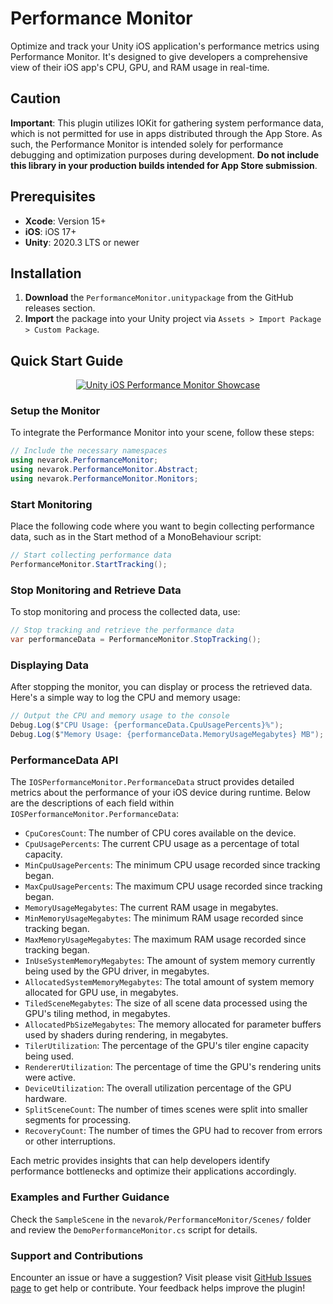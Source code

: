 # Performance Monitor

Optimize and track your Unity iOS application's performance metrics using Performance Monitor. It's designed to give developers a comprehensive view of their iOS app's CPU, GPU, and RAM usage in real-time.

## Caution
**Important**: This plugin utilizes IOKit for gathering system performance data, which is not permitted for use in apps distributed through the App Store. As such, the Performance Monitor is intended solely for performance debugging and optimization purposes during development. **Do not include this library in your production builds intended for App Store submission**.

## Prerequisites

- **Xcode**: Version 15+
- **iOS**: iOS 17+
- **Unity**: 2020.3 LTS or newer

## Installation

1. **Download** the `PerformanceMonitor.unitypackage` from the GitHub releases section.
2. **Import** the package into your Unity project via `Assets > Import Package > Custom Package`.

## Quick Start Guide

<div align="center">
  <a href="ttps://youtu.be/a0vYPUdTbSY"><img src="http://img.youtube.com/vi/a0vYPUdTbSY/0.jpg" alt="Unity iOS Performance Monitor Showcase"></a>
</div>

### Setup the Monitor
To integrate the Performance Monitor into your scene, follow these steps:

```csharp
// Include the necessary namespaces
using nevarok.PerformanceMonitor;
using nevarok.PerformanceMonitor.Abstract;
using nevarok.PerformanceMonitor.Monitors;
```

### Start Monitoring
Place the following code where you want to begin collecting performance data, such as in the Start method of a MonoBehaviour script:

```csharp
// Start collecting performance data
PerformanceMonitor.StartTracking();
```

### Stop Monitoring and Retrieve Data
To stop monitoring and process the collected data, use:

```csharp
// Stop tracking and retrieve the performance data
var performanceData = PerformanceMonitor.StopTracking();
```

### Displaying Data
After stopping the monitor, you can display or process the retrieved data. Here's a simple way to log the CPU and memory usage:

```csharp
// Output the CPU and memory usage to the console
Debug.Log($"CPU Usage: {performanceData.CpuUsagePercents}%");
Debug.Log($"Memory Usage: {performanceData.MemoryUsageMegabytes} MB");
```

### PerformanceData API
The `IOSPerformanceMonitor.PerformanceData` struct provides detailed metrics about the performance of your iOS device during runtime. Below are the descriptions of each field within `IOSPerformanceMonitor.PerformanceData`:


- `CpuCoresCount`: The number of CPU cores available on the device.
- `CpuUsagePercents`: The current CPU usage as a percentage of total capacity.
- `MinCpuUsagePercents`: The minimum CPU usage recorded since tracking began.
- `MaxCpuUsagePercents`: The maximum CPU usage recorded since tracking began.
- `MemoryUsageMegabytes`: The current RAM usage in megabytes.
- `MinMemoryUsageMegabytes`: The minimum RAM usage recorded since tracking began.
- `MaxMemoryUsageMegabytes`: The maximum RAM usage recorded since tracking began.
- `InUseSystemMemoryMegabytes`: The amount of system memory currently being used by the GPU driver, in megabytes.
- `AllocatedSystemMemoryMegabytes`: The total amount of system memory allocated for GPU use, in megabytes.
- `TiledSceneMegabytes`: The size of all scene data processed using the GPU's tiling method, in megabytes.
- `AllocatedPbSizeMegabytes`: The memory allocated for parameter buffers used by shaders during rendering, in megabytes.
- `TilerUtilization`: The percentage of the GPU's tiler engine capacity being used.
- `RendererUtilization`: The percentage of time the GPU's rendering units were active.
- `DeviceUtilization`: The overall utilization percentage of the GPU hardware.
- `SplitSceneCount`: The number of times scenes were split into smaller segments for processing.
- `RecoveryCount`: The number of times the GPU had to recover from errors or other interruptions.


Each metric provides insights that can help developers identify performance bottlenecks and optimize their applications accordingly.

### Examples and Further Guidance
Check the `SampleScene` in the `nevarok/PerformanceMonitor/Scenes/` folder and review the `DemoPerformanceMonitor.cs` script for details. 

### Support and Contributions
Encounter an issue or have a suggestion? Visit please visit [GitHub Issues page](https://github.com/nevarok/unity-ios-performance-monitor/issues) to get help or contribute. Your feedback helps improve the plugin!

